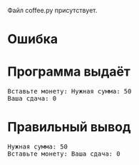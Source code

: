 Файл coffee.py присутствует.
# Ошибка
# Программа выдаёт
<pre>
Вставьте монету: Нужная сумма: 50
Ваша сдача: 0
</pre>
# Правильный вывод
<pre>Нужная сумма: 50
Вставьте монету: Ваша сдача: 0
</pre>